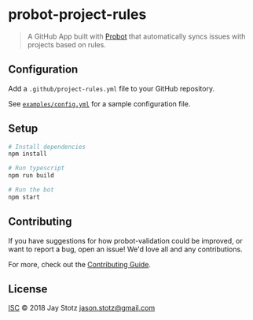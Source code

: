 # probot-project-rules

> A GitHub App built with [Probot](https://github.com/probot/probot) that automatically syncs issues with projects based on rules.

## Configuration

Add a `.github/project-rules.yml` file to your GitHub repository.

See [`examples/config.yml`](./examples/config.yml) for a sample configuration file.

## Setup

```sh
# Install dependencies
npm install

# Run typescript
npm run build

# Run the bot
npm start
```

## Contributing

If you have suggestions for how probot-validation could be improved, or want to report a bug, open an issue! We'd love all and any contributions.

For more, check out the [Contributing Guide](CONTRIBUTING.md).

## License

[ISC](LICENSE) © 2018 Jay Stotz <jason.stotz@gmail.com>
